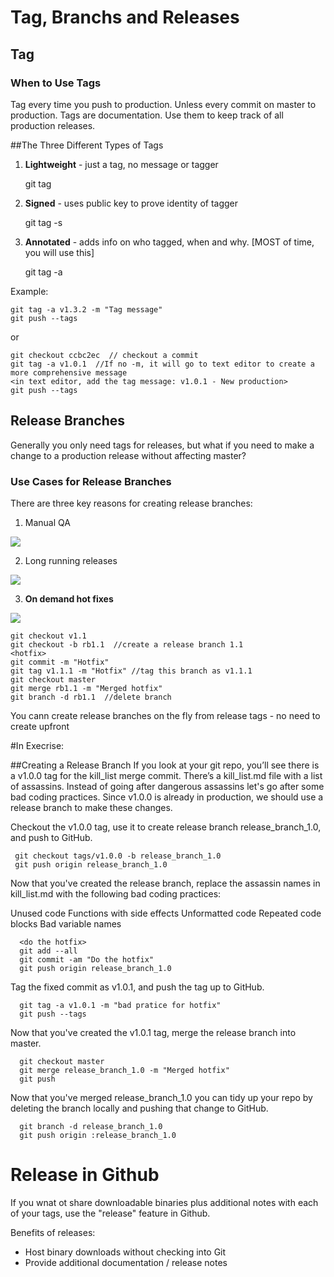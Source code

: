 # Tag, Branchs and Releases

## Tag
### When to Use Tags

Tag every time you push to production. Unless every commit on master to production.
Tags are documentation. Use them to keep track of all production releases.

##The Three Different Types of Tags

1. **Lightweight** - just a tag, no message or tagger

	git tag

2. **Signed** - uses public key to prove identity of tagger

	git tag -s

3. **Annotated** - adds info on who tagged, when and why. [MOST of time, you will use this]

	git tag -a
	
Example:

	git tag -a v1.3.2 -m "Tag message"
	git push --tags
	
or

	git checkout ccbc2ec  // checkout a commit
	git tag -a v1.0.1  //If no -m, it will go to text editor to create a more comprehensive message
	<in text editor, add the tag message: v1.0.1 - New production>
	git push --tags
	
	
## Release Branches
Generally you only need tags for releases, but what if you need to make a change to a production release
without affecting master?

### Use Cases for Release Branches
There are three key reasons for creating release branches:

1. Manual QA

![](http://cs.uef.fi/paikka/zhentiw/images/git/branchs/1.png)

2. Long running releases

![](http://cs.uef.fi/paikka/zhentiw/images/git/branchs/2.png)

3. **On demand hot fixes**

![](http://cs.uef.fi/paikka/zhentiw/images/git/branchs/3.png)

	git checkout v1.1
	git checkout -b rb1.1  //create a release branch 1.1
	<hotfix>
	git commit -m "Hotfix"
	git tag v1.1.1 -m "Hotfix" //tag this branch as v1.1.1
	git checkout master
	git merge rb1.1 -m "Merged hotfix"
	git branch -d rb1.1  //delete branch
	
You cann create release branches on the fly from release tags - no need to create upfront

	
#In Execrise:

##Creating a Release Branch
If you look at your git repo, you’ll see there is a v1.0.0 tag for the kill_list merge commit. There’s a kill_list.md file with a list of assassins. Instead of going after dangerous assassins let's go after some bad coding practices. Since v1.0.0 is already in production, we should use a release branch to make these changes.

Checkout the v1.0.0 tag, use it to create release branch release_branch_1.0, and push to GitHub.

     git checkout tags/v1.0.0 -b release_branch_1.0
	 git push origin release_branch_1.0
	 
Now that you've created the release branch, replace the assassin names in kill_list.md with the following bad coding practices:

Unused code
Functions with side effects
Unformatted code
Repeated code blocks
Bad variable names

	  <do the hotfix>
	  git add --all
	  git commit -am "Do the hotfix"
	  git push origin release_branch_1.0
	  
Tag the fixed commit as v1.0.1, and push the tag up to GitHub.

	  git tag -a v1.0.1 -m "bad pratice for hotfix"
	  git push --tags
	  
Now that you've created the v1.0.1 tag, merge the release branch into master.

	  git checkout master
	  git merge release_branch_1.0 -m "Merged hotfix"
	  git push
	  
Now that you've merged release_branch_1.0 you can tidy up your repo by deleting the branch locally and pushing that change to GitHub.

	  git branch -d release_branch_1.0
	  git push origin :release_branch_1.0


# Release in Github

If you wnat ot share downloadable binaries plus additional notes with each of your tags, 
use the "release" feature in Github.

Benefits of releases:

* Host binary downloads without checking into Git
* Provide additional documentation / release notes

  